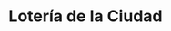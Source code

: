 ---
title: "Lotería de la Ciudad"
url: /ciudad-autonoma-de-buenos-aires/loteria-de-la-ciudad-hipolito-vieytes/
shop: lotería
---